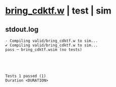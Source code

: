 # [bring_cdktf.w](../../../../../examples/tests/valid/bring_cdktf.w) | test | sim

## stdout.log
```log
- Compiling valid/bring_cdktf.w to sim...
✔ Compiling valid/bring_cdktf.w to sim...
pass ─ bring_cdktf.wsim (no tests)
 




Tests 1 passed (1) 
Duration <DURATION>

```

